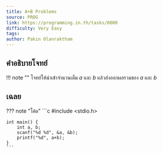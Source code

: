 ```yaml
---
title: A+B Problems
source: PROG
link: https://programming.in.th/tasks/0000
difficulty: Very Easy
tags: 
author: Pakin Olanraktham
---
```


## คำอธิบายโจทย์
!!! note ""
    โจทย์ให้นำเข้าจำนวนเต็ม $a$ และ $b$ แล้วส่งออกผลรวมของ $a$ และ $b$

## เฉลย
??? note "โค้ด"
    ```c
    #include <stdio.h>

    int main() {
        int a, b;
        scanf("%d %d", &a, &b);
        printf("%d", a+b);
    }
    ```